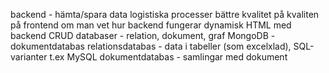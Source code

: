 backend - hämta/spara data logistiska processer
bättre kvalitet på kvaliten på frontend om man vet hur backend fungerar
dynamisk HTML med backend
CRUD
databaser - relation, dokument, graf
MongoDB - dokumentdatabas
relationsdatabas - data i tabeller (som excelxlad), SQL-varianter t.ex MySQL
dokumentdatabas - samlingar med dokument
